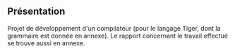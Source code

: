 ## Présentation 

Projet de développement d'un compilateur (pour le langage Tiger, dont la grammaire est donnée en annexe). 
Le rapport concernant le travail effectué se trouve aussi en annexe.
